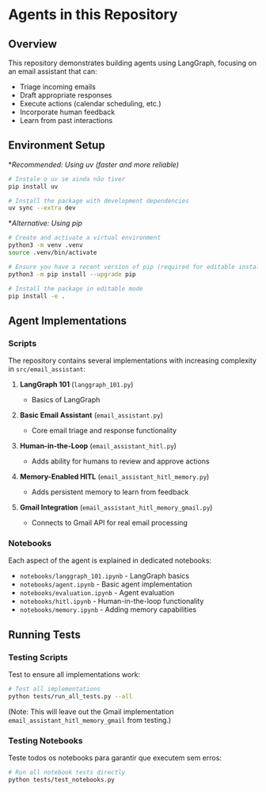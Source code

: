 # Agents in this Repository

## Overview

This repository demonstrates building agents using LangGraph, focusing on an email assistant that can:

- Triage incoming emails
- Draft appropriate responses
- Execute actions (calendar scheduling, etc.)
- Incorporate human feedback
- Learn from past interactions

## Environment Setup

**Recommended: Using uv (faster and more reliable)*

```bash
# Instale o uv se ainda não tiver
pip install uv

# Install the package with development dependencies
uv sync --extra dev
```

**Alternative: Using pip*

```bash
# Create and activate a virtual environment
python3 -m venv .venv
source .venv/bin/activate

# Ensure you have a recent version of pip (required for editable installs with pyproject.toml)
python3 -m pip install --upgrade pip

# Install the package in editable mode
pip install -e .
```

## Agent Implementations

### Scripts

The repository contains several implementations with increasing complexity in `src/email_assistant`:

1. **LangGraph 101** (`langgraph_101.py`)
   - Basics of LangGraph

2. **Basic Email Assistant** (`email_assistant.py`)
   - Core email triage and response functionality

3. **Human-in-the-Loop** (`email_assistant_hitl.py`)
   - Adds ability for humans to review and approve actions

4. **Memory-Enabled HITL** (`email_assistant_hitl_memory.py`)
   - Adds persistent memory to learn from feedback

5. **Gmail Integration** (`email_assistant_hitl_memory_gmail.py`)
   - Connects to Gmail API for real email processing

### Notebooks

Each aspect of the agent is explained in dedicated notebooks:

- `notebooks/langgraph_101.ipynb` - LangGraph basics
- `notebooks/agent.ipynb` - Basic agent implementation
- `notebooks/evaluation.ipynb` - Agent evaluation
- `notebooks/hitl.ipynb` - Human-in-the-loop functionality
- `notebooks/memory.ipynb` - Adding memory capabilities

## Running Tests

### Testing Scripts

Test to ensure all implementations work:

```bash
# Test all implementations
python tests/run_all_tests.py --all
```

(Note: This will leave out the Gmail implementation `email_assistant_hitl_memory_gmail` from testing.)

### Testing Notebooks

Teste todos os notebooks para garantir que executem sem erros:

```bash
# Run all notebook tests directly
python tests/test_notebooks.py
```
